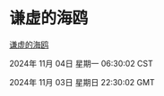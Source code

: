# 谦虚的海鸥
[谦虚的海鸥](http://219.139.197.74:56308/qxdho/course/base/hotlink/index.php)

2024年 11月 04日 星期一 06:30:02 CST

2024年 11月 03日 星期日 22:30:02 GMT
